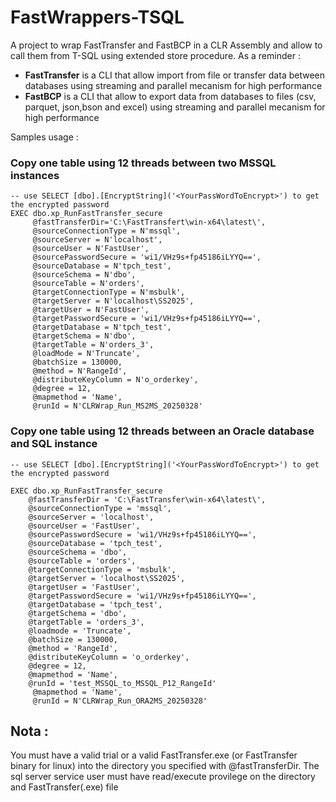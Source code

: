# FastWrappers-TSQL

A project to wrap FastTransfer and FastBCP in a CLR Assembly and allow to call them from T-SQL using extended store procedure.
As a reminder :
- **FastTransfer** is a CLI that allow import from file or transfer data between databases using streaming and parallel mecanism for high performance
- **FastBCP** is a CLI that allow to export data from databases to files (csv, parquet, json,bson and excel) using streaming and parallel mecanism for high performance

Samples usage :

### Copy one table using 12 threads between two MSSQL instances 
```TSQL
-- use SELECT [dbo].[EncryptString]('<YourPassWordToEncrypt>') to get the encrypted password
EXEC dbo.xp_RunFastTransfer_secure
     @fastTransferDir='C:\FastTransfert\win-x64\latest\',
     @sourceConnectionType = N'mssql',
     @sourceServer = N'localhost',
     @sourceUser = N'FastUser',
     @sourcePasswordSecure = 'wi1/VHz9s+fp45186iLYYQ==',
     @sourceDatabase = N'tpch_test',
     @sourceSchema = N'dbo',
     @sourceTable = N'orders',
     @targetConnectionType = N'msbulk',
     @targetServer = N'localhost\SS2025',
     @targetUser = N'FastUser',
     @targetPasswordSecure = 'wi1/VHz9s+fp45186iLYYQ==',
     @targetDatabase = N'tpch_test',
     @targetSchema = N'dbo',
     @targetTable = N'orders_3',
     @loadMode = N'Truncate',
     @batchSize = 130000,
     @method = N'RangeId',
     @distributeKeyColumn = N'o_orderkey',
     @degree = 12,
     @mapmethod = 'Name',
     @runId = N'CLRWrap_Run_MS2MS_20250328'
```

### Copy one table using 12 threads between an Oracle database and SQL instance 
```TSQL
-- use SELECT [dbo].[EncryptString]('<YourPassWordToEncrypt>') to get the encrypted password

EXEC dbo.xp_RunFastTransfer_secure
	@fastTransferDir = 'C:\FastTransfer\win-x64\latest\',
    @sourceConnectionType = 'mssql',
	@sourceServer = 'localhost',
	@sourceUser = 'FastUser',
	@sourcePasswordSecure = 'wi1/VHz9s+fp45186iLYYQ==',
	@sourceDatabase = 'tpch_test',
	@sourceSchema = 'dbo',
	@sourceTable = 'orders',
	@targetConnectionType = 'msbulk',
	@targetServer = 'localhost\SS2025',
	@targetUser = 'FastUser',
	@targetPasswordSecure = 'wi1/VHz9s+fp45186iLYYQ==',
	@targetDatabase = 'tpch_test',
	@targetSchema = 'dbo',
	@targetTable = 'orders_3',
	@loadmode = 'Truncate',
	@batchSize = 130000,
	@method = 'RangeId',
	@distributeKeyColumn = 'o_orderkey',
	@degree = 12,
	@mapmethod = 'Name',
	@runId = 'test_MSSQL_to_MSSQL_P12_RangeId'
     @mapmethod = 'Name',
     @runId = N'CLRWrap_Run_ORA2MS_20250328'
```

## Nota :
You must have a valid trial or a valid FastTransfer.exe (or FastTransfer binary for linux) into the directory you specified with @fastTransferDir. The sql server service user must have read/execute provilege on the directory and FastTransfer(.exe) file
